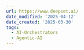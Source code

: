 ```yaml
---
url: https://www.deepset.ai/
date_modified: '2025-04-12'
date_created: '2025-03-30'
tags:
  - AI-Orchestrators
  - Agentic-AI
---
```

